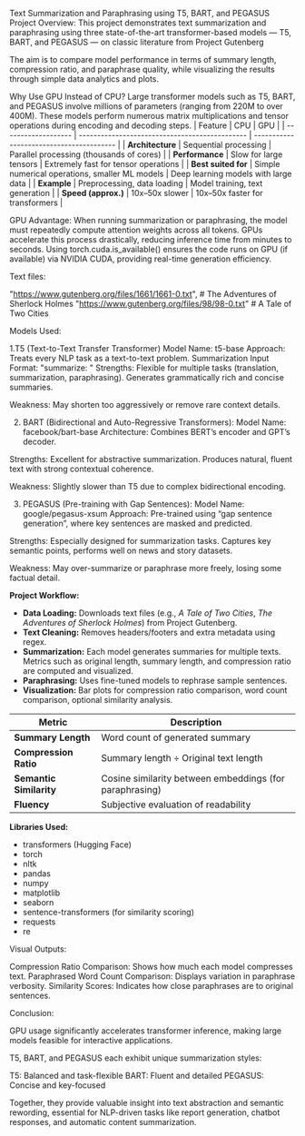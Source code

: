 Text Summarization and Paraphrasing using T5, BART, and PEGASUS
Project Overview:
    This project demonstrates text summarization and paraphrasing using three state-of-the-art transformer-based models — T5, BART, and PEGASUS — on classic literature from Project Gutenberg

The aim is to compare model performance in terms of summary length, compression ratio, and paraphrase quality, while visualizing the results through simple data analytics and plots.

Why Use GPU Instead of CPU?
     Large transformer models such as T5, BART, and PEGASUS involve millions of parameters (ranging from 220M to over 400M). These models perform numerous matrix multiplications and tensor operations during encoding and decoding steps.
| Feature             | CPU                                            | GPU                                      |
| ------------------- | ---------------------------------------------- | ---------------------------------------- |
| **Architecture**    | Sequential processing                          | Parallel processing (thousands of cores) |
| **Performance**     | Slow for large tensors                         | Extremely fast for tensor operations     |
| **Best suited for** | Simple numerical operations, smaller ML models | Deep learning models with large data     |
| **Example**         | Preprocessing, data loading                    | Model training, text generation          |
| **Speed (approx.)** | 10x–50x slower                                 | 10x–50x faster for transformers          |

GPU Advantage:
   When running summarization or paraphrasing, the model must repeatedly compute attention weights across all tokens. GPUs accelerate this process drastically, reducing inference time from minutes to seconds.
Using torch.cuda.is_available() ensures the code runs on GPU (if available) via NVIDIA CUDA, providing real-time generation efficiency.

Text files:

 "https://www.gutenberg.org/files/1661/1661-0.txt",  # The Adventures of Sherlock Holmes
 "https://www.gutenberg.org/files/98/98-0.txt"       # A Tale of Two Cities
  
Models Used:

1.T5 (Text-to-Text Transfer Transformer)
 Model Name: t5-base
 Approach: Treats every NLP task as a text-to-text problem.
 Summarization Input Format: "summarize: <text>"
Strengths:
 Flexible for multiple tasks (translation, summarization, paraphrasing).
 Generates grammatically rich and concise summaries.
 
Weakness:
  May shorten too aggressively or remove rare context details.

2. BART (Bidirectional and Auto-Regressive Transformers):
    Model Name: facebook/bart-base
    Architecture: Combines BERT’s encoder and GPT’s decoder.

Strengths:
  Excellent for abstractive summarization.
  Produces natural, fluent text with strong contextual coherence.

Weakness:
  Slightly slower than T5 due to complex bidirectional encoding.

3. PEGASUS (Pre-training with Gap Sentences):
   Model Name: google/pegasus-xsum
   Approach: Pre-trained using “gap sentence generation”, where key sentences are masked and predicted.

Strengths:
   Especially designed for summarization tasks.
   Captures key semantic points, performs well on news and story datasets.
  
Weakness:
   May over-summarize or paraphrase more freely, losing some factual detail.

**Project Workflow:**
- **Data Loading:** Downloads text files (e.g., *A Tale of Two Cities*, *The Adventures of Sherlock Holmes*) from Project Gutenberg.
- **Text Cleaning:** Removes headers/footers and extra metadata using regex.
- **Summarization:** Each model generates summaries for multiple texts. Metrics such as original length, summary length, and compression ratio are computed and visualized.
- **Paraphrasing:** Uses fine-tuned models to rephrase sample sentences.
- **Visualization:** Bar plots for compression ratio comparison, word count comparison, optional similarity analysis.
  

| Metric                  | Description                                             |
| ----------------------- | ------------------------------------------------------- |
| **Summary Length**      | Word count of generated summary                         |
| **Compression Ratio**   | Summary length ÷ Original text length                   |
| **Semantic Similarity** | Cosine similarity between embeddings (for paraphrasing) |
| **Fluency**             | Subjective evaluation of readability                    |



**Libraries Used:**
- transformers (Hugging Face)
- torch
- nltk
- pandas
- numpy
- matplotlib
- seaborn
- sentence-transformers (for similarity scoring)
- requests
- re

Visual Outputs:

 Compression Ratio Comparison: Shows how much each model compresses text.
 Paraphrased Word Count Comparison: Displays variation in paraphrase verbosity.
 Similarity Scores: Indicates how close paraphrases are to original sentences.

Conclusion:

 GPU usage significantly accelerates transformer inference, making large models feasible for interactive applications.
 
T5, BART, and PEGASUS each exhibit unique summarization styles:

  T5: Balanced and task-flexible
  BART: Fluent and detailed
  PEGASUS: Concise and key-focused

Together, they provide valuable insight into text abstraction and semantic rewording, essential for NLP-driven tasks like report generation, chatbot responses, and automatic content summarization.
